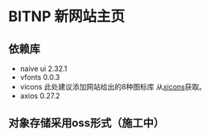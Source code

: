 # BITNP 新网站主页


## 依赖库

- naive ui 2.32.1
- vfonts 0.0.3
- vicons 此处建议添加网站给出的8种图标库 从[xicons](https://www.xicons.org/#/)获取。
- axios 0.27.2

## 对象存储采用oss形式（施工中）
